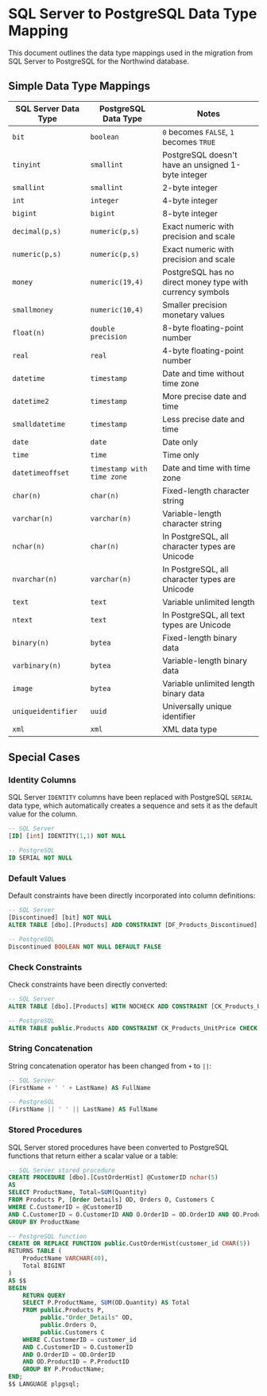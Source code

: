 # SQL Server to PostgreSQL Data Type Mapping

This document outlines the data type mappings used in the migration from SQL Server to PostgreSQL for the Northwind database.

## Simple Data Type Mappings

| SQL Server Data Type | PostgreSQL Data Type | Notes |
|---------------------|---------------------|-------|
| `bit` | `boolean` | `0` becomes `FALSE`, `1` becomes `TRUE` |
| `tinyint` | `smallint` | PostgreSQL doesn't have an unsigned 1-byte integer |
| `smallint` | `smallint` | 2-byte integer |
| `int` | `integer` | 4-byte integer |
| `bigint` | `bigint` | 8-byte integer |
| `decimal(p,s)` | `numeric(p,s)` | Exact numeric with precision and scale |
| `numeric(p,s)` | `numeric(p,s)` | Exact numeric with precision and scale |
| `money` | `numeric(19,4)` | PostgreSQL has no direct money type with currency symbols |
| `smallmoney` | `numeric(10,4)` | Smaller precision monetary values |
| `float(n)` | `double precision` | 8-byte floating-point number |
| `real` | `real` | 4-byte floating-point number |
| `datetime` | `timestamp` | Date and time without time zone |
| `datetime2` | `timestamp` | More precise date and time |
| `smalldatetime` | `timestamp` | Less precise date and time |
| `date` | `date` | Date only |
| `time` | `time` | Time only |
| `datetimeoffset` | `timestamp with time zone` | Date and time with time zone |
| `char(n)` | `char(n)` | Fixed-length character string |
| `varchar(n)` | `varchar(n)` | Variable-length character string |
| `nchar(n)` | `char(n)` | In PostgreSQL, all character types are Unicode |
| `nvarchar(n)` | `varchar(n)` | In PostgreSQL, all character types are Unicode |
| `text` | `text` | Variable unlimited length |
| `ntext` | `text` | In PostgreSQL, all text types are Unicode |
| `binary(n)` | `bytea` | Fixed-length binary data |
| `varbinary(n)` | `bytea` | Variable-length binary data |
| `image` | `bytea` | Variable unlimited length binary data |
| `uniqueidentifier` | `uuid` | Universally unique identifier |
| `xml` | `xml` | XML data type |

## Special Cases

### Identity Columns
SQL Server `IDENTITY` columns have been replaced with PostgreSQL `SERIAL` data type, which automatically creates a sequence and sets it as the default value for the column.

```sql
-- SQL Server
[ID] [int] IDENTITY(1,1) NOT NULL

-- PostgreSQL
ID SERIAL NOT NULL
```

### Default Values
Default constraints have been directly incorporated into column definitions:

```sql
-- SQL Server
[Discontinued] [bit] NOT NULL
ALTER TABLE [dbo].[Products] ADD CONSTRAINT [DF_Products_Discontinued] DEFAULT ((0)) FOR [Discontinued]

-- PostgreSQL
Discontinued BOOLEAN NOT NULL DEFAULT FALSE
```

### Check Constraints
Check constraints have been directly converted:

```sql
-- SQL Server
ALTER TABLE [dbo].[Products] WITH NOCHECK ADD CONSTRAINT [CK_Products_UnitPrice] CHECK (([UnitPrice]>=(0)))

-- PostgreSQL
ALTER TABLE public.Products ADD CONSTRAINT CK_Products_UnitPrice CHECK (UnitPrice >= 0)
```

### String Concatenation
String concatenation operator has been changed from `+` to `||`:

```sql
-- SQL Server
(FirstName + ' ' + LastName) AS FullName

-- PostgreSQL
(FirstName || ' ' || LastName) AS FullName
```

### Stored Procedures
SQL Server stored procedures have been converted to PostgreSQL functions that return either a scalar value or a table:

```sql
-- SQL Server stored procedure
CREATE PROCEDURE [dbo].[CustOrderHist] @CustomerID nchar(5)
AS
SELECT ProductName, Total=SUM(Quantity)
FROM Products P, [Order Details] OD, Orders O, Customers C
WHERE C.CustomerID = @CustomerID
AND C.CustomerID = O.CustomerID AND O.OrderID = OD.OrderID AND OD.ProductID = P.ProductID
GROUP BY ProductName

-- PostgreSQL function
CREATE OR REPLACE FUNCTION public.CustOrderHist(customer_id CHAR(5))
RETURNS TABLE (
    ProductName VARCHAR(40),
    Total BIGINT
) 
AS $$
BEGIN
    RETURN QUERY
    SELECT P.ProductName, SUM(OD.Quantity) AS Total
    FROM public.Products P, 
         public."Order_Details" OD, 
         public.Orders O, 
         public.Customers C
    WHERE C.CustomerID = customer_id
    AND C.CustomerID = O.CustomerID 
    AND O.OrderID = OD.OrderID 
    AND OD.ProductID = P.ProductID
    GROUP BY P.ProductName;
END;
$$ LANGUAGE plpgsql;
```
